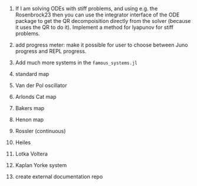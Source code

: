 1. If I am solving ODEs with stiff problems, and using e.g. the Rosenbrock23
  then you can use the integrator interface of the ODE package to get the QR
  decompoisition
  directly from the solver (because it uses the QR to do it). Implement a method
  for lyapunov for stiff problems.

1. add progress meter: make it possible for user to choose between Juno progress
  and REPL progress.

1. Add much more systems in the `famous_systems.jl`
  1. standard map
  1. Van der Pol oscillator
  1. Arlonds Cat map
  1. Bakers map
  1. Henon map
  1. Rossler (continuous)
  1. Heiles
  1. Lotka Voltera
  1. Kaplan Yorke system

1. create external documentation repo
